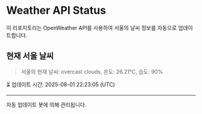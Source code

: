 
# Weather API Status

이 리포지토리는 OpenWeather API를 사용하여 서울의 날씨 정보를 자동으로 업데이트합니다.

## 현재 서울 날씨
> 서울의 현재 날씨: overcast clouds, 온도: 26.21°C, 습도: 90%

⏳ 업데이트 시간: 2025-08-01 22:23:05 (UTC)

---
자동 업데이트 봇에 의해 관리됩니다.
